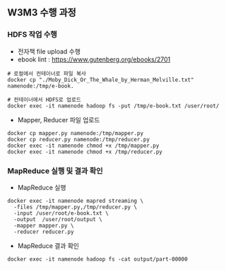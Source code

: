 ## W3M3 수행 과정

### HDFS 작업 수행
- 전자책 file upload 수행
- ebook lint : https://www.gutenberg.org/ebooks/2701
``` shell
# 로컬에서 컨테이너로 파일 복사
docker cp "./Moby_Dick_Or_The_Whale_by_Herman_Melville.txt" namenode:/tmp/e-book.

# 컨테이너에서 HDFS로 업로드
docker exec -it namenode hadoop fs -put /tmp/e-book.txt /user/root/
```
- Mapper, Reducer 파일 업로드
``` shell
docker cp mapper.py namenode:/tmp/mapper.py
docker cp reducer.py namenode:/tmp/reducer.py
docker exec -it namenode chmod +x /tmp/mapper.py
docker exec -it namenode chmod +x /tmp/reducer.py
```

### MapReduce 실행 및 결과 확인
- MapReduce 실행
``` shell
docker exec -it namenode mapred streaming \
  -files /tmp/mapper.py,/tmp/reducer.py \
  -input /user/root/e-book.txt \
  -output  /user/root/output \
  -mapper mapper.py \
  -reducer reducer.py
```
- MapReduce 결과 확인
``` shell
docker exec -it namenode hadoop fs -cat output/part-00000
```